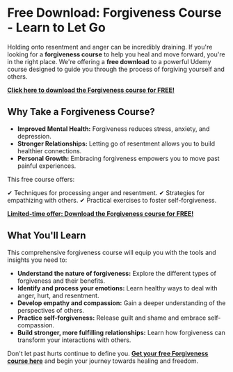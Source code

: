 # Free Download: Forgiveness Course - Learn to Let Go

Holding onto resentment and anger can be incredibly draining. If you're looking for a **forgiveness course** to help you heal and move forward, you're in the right place. We're offering a **free download** to a powerful Udemy course designed to guide you through the process of forgiving yourself and others.

[**Click here to download the Forgiveness course for FREE!**](https://udemywork.com/forgiveness-course)

## Why Take a Forgiveness Course?

*   **Improved Mental Health:** Forgiveness reduces stress, anxiety, and depression.
*   **Stronger Relationships:** Letting go of resentment allows you to build healthier connections.
*   **Personal Growth:** Embracing forgiveness empowers you to move past painful experiences.

This free course offers:

✔ Techniques for processing anger and resentment.
✔ Strategies for empathizing with others.
✔ Practical exercises to foster self-forgiveness.

[**Limited-time offer: Download the Forgiveness course for FREE!**](https://udemywork.com/forgiveness-course)

## What You'll Learn

This comprehensive forgiveness course will equip you with the tools and insights you need to:

*   **Understand the nature of forgiveness:** Explore the different types of forgiveness and their benefits.
*   **Identify and process your emotions:** Learn healthy ways to deal with anger, hurt, and resentment.
*   **Develop empathy and compassion:** Gain a deeper understanding of the perspectives of others.
*   **Practice self-forgiveness:** Release guilt and shame and embrace self-compassion.
*   **Build stronger, more fulfilling relationships:** Learn how forgiveness can transform your interactions with others.

Don't let past hurts continue to define you. **[Get your free Forgiveness course here](https://udemywork.com/forgiveness-course)** and begin your journey towards healing and freedom.
